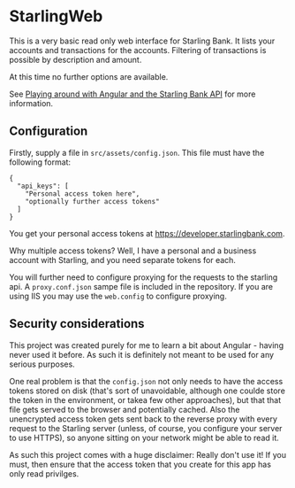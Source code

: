 # StarlingWeb

This is a very basic read only web interface for Starling Bank. It lists your accounts and transactions for the accounts. Filtering of transactions is possible by description and amount.

At this time no further options are available.

See [Playing around with Angular and the Starling Bank API](https://blog.msthomas.xyz/playing-around-with-angular-and-the-starling-bank-api/) for more information.

## Configuration

Firstly, supply a file in `src/assets/config.json`. This file must have the following format:

    {
      "api_keys": [
        "Personal access token here",
        "optionally further access tokens"
      ]
    }

You get your personal access tokens at <https://developer.starlingbank.com>.

Why multiple access tokens? Well, I have a personal and a business account with Starling, and you need separate tokens for each.

You will further need to configure proxying for the requests to the starling api. A `proxy.conf.json` sampe file is included in the repository. If you are using IIS you may use the `web.config` to configure proxying. 

## Security considerations

This project was created purely for me to learn a bit about Angular - having never used it before. As such it is definitely not meant to be used for any serious purposes.

One real problem is that the `config.json` not only needs to have the access tokens stored on disk (that's sort of unavoidable, although one coulde store the token in the environment, or takea few other approaches), but that that file gets served to the browser and potentially cached. Also the unencrypted access token gets sent back to the reverse proxy with every request to the Starling server (unless, of course, you configure your server to use HTTPS), so anyone sitting on your network might be able to read it.

As such this project comes with a huge disclaimer: Really don't use it! If you must, then ensure that the access token that you create for this app has only read privilges.